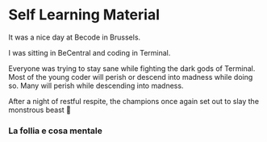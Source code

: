 # Self Learning Material

It was a nice day at Becode in Brussels. 

I was sitting in BeCentral and coding in Terminal.

Everyone was trying to stay sane while fighting the dark gods of Terminal.
Most of the young coder will perish or descend into madness while doing so.
Many will perish while descending into madness. <br>

After a night of restful respite, the champions once again set out to slay the monstrous beast :dragon:  <br>

### La follia e cosa mentale


